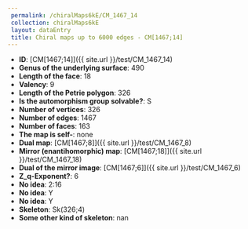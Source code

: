 ```yaml
--- 
 permalink: /chiralMaps6kE/CM_1467_14 
 collection: chiralMaps6kE
 layout: dataEntry
 title: Chiral maps up to 6000 edges - CM[1467;14]
---
```


- **ID**: [CM[1467;14]]({{ site.url }}/test/CM_1467_14)
- **Genus of the underlying surface**: 490
- **Length of the face**: 18
- **Valency**: 9
- **Length of the Petrie polygon**: 326
- **Is the automorphism group solvable?**: S
- **Number of vertices**: 326
- **Number of edges**: 1467
- **Number of faces**: 163
- **The map is self-**: none
- **Dual map**: [CM[1467;8]]({{ site.url }}/test/CM_1467_8)
- **Mirror (enantihomorphic) map**: [CM[1467;18]]({{ site.url }}/test/CM_1467_18)
- **Dual of the mirror image**: [CM[1467;6]]({{ site.url }}/test/CM_1467_6)
- **Z_q-Exponent?**: 6
- **No idea**:  2:16
- **No idea**: Y
- **No idea**: Y
- **Skeleton**: Sk(326;4)
- **Some other kind of skeleton**: nan
